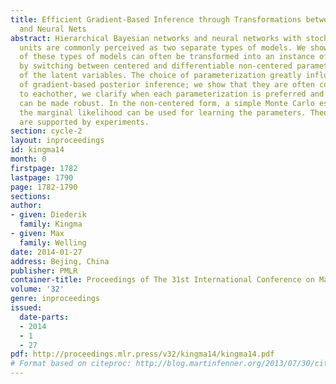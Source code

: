 ```yaml
---
title: Efficient Gradient-Based Inference through Transformations between Bayes Nets
  and Neural Nets
abstract: Hierarchical Bayesian networks and neural networks with stochastic hidden
  units are commonly perceived as two separate types of models. We show that either
  of these types of models can often be transformed into an instance of the other,
  by switching between centered and differentiable non-centered parameterizations
  of the latent variables. The choice of parameterization greatly influences the efficiency
  of gradient-based posterior inference; we show that they are often complementary
  to eachother, we clarify when each parameterization is preferred and show how inference
  can be made robust. In the non-centered form, a simple Monte Carlo estimator of
  the marginal likelihood can be used for learning the parameters. Theoretical results
  are supported by experiments.
section: cycle-2
layout: inproceedings
id: kingma14
month: 0
firstpage: 1782
lastpage: 1790
page: 1782-1790
sections: 
author:
- given: Diederik
  family: Kingma
- given: Max
  family: Welling
date: 2014-01-27
address: Bejing, China
publisher: PMLR
container-title: Proceedings of The 31st International Conference on Machine Learning
volume: '32'
genre: inproceedings
issued:
  date-parts:
  - 2014
  - 1
  - 27
pdf: http://proceedings.mlr.press/v32/kingma14/kingma14.pdf
# Format based on citeproc: http://blog.martinfenner.org/2013/07/30/citeproc-yaml-for-bibliographies/
---
```

